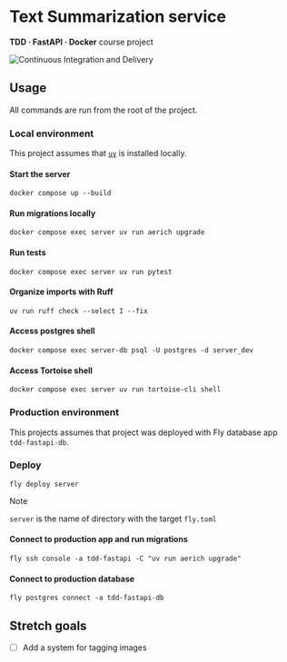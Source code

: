 # Text Summarization service

**TDD · FastAPI · Docker** course project

![Continuous Integration and Delivery](https://github.com/denkasyanov/041-tdd-fastapi/actions/workflows/main.yml/badge.svg?branch=main)

## Usage

All commands are run from the root of the project.

### Local environment

This project assumes that [`uv`](https://docs.astral.sh/uv/) is installed locally.

#### Start the server

```shell
docker compose up --build
```

#### Run migrations locally

```shell
docker compose exec server uv run aerich upgrade
```

#### Run tests

```shell
docker compose exec server uv run pytest
```

#### Organize imports with Ruff

```shell
uv run ruff check --select I --fix
```

#### Access postgres shell

```shell
docker compose exec server-db psql -U postgres -d server_dev
```

#### Access Tortoise shell

```shell
docker compose exec server uv run tortoise-cli shell
```

### Production environment

This projects assumes that project was deployed with Fly database app `tdd-fastapi-db`.

### Deploy

```shell
fly deploy server
```

> [!NOTE]
> `server` is the name of directory with the target `fly.toml`

#### Connect to production app and run migrations

```shell
fly ssh console -a tdd-fastapi -C "uv run aerich upgrade"
```

#### Connect to production database

```shell
fly postgres connect -a tdd-fastapi-db
```

## Stretch goals

- [ ] Add a system for tagging images
